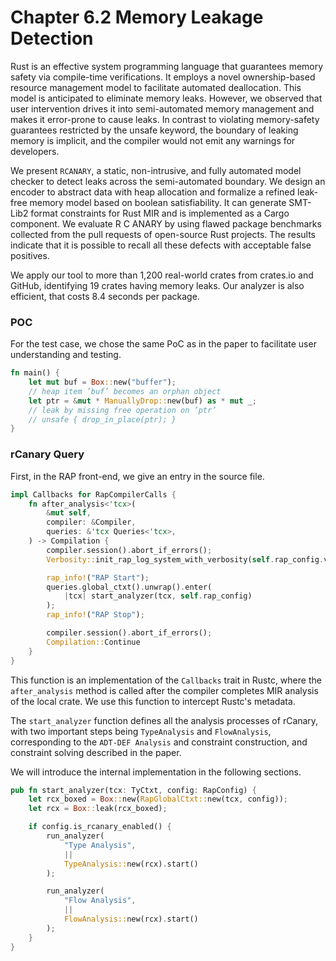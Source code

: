 # Chapter 6.2 Memory Leakage Detection
Rust is an effective system programming language that guarantees memory safety via compile-time verifications. It employs a novel ownership-based resource management model to facilitate automated deallocation. This model is anticipated to eliminate memory leaks. However, we observed that user intervention drives it into semi-automated memory management and makes it error-prone to cause leaks. In contrast to violating memory-safety guarantees restricted by the unsafe keyword, the boundary of leaking memory is implicit, and the compiler would not emit any warnings for developers.

We present `RCANARY`, a static, non-intrusive, and fully automated model checker to detect leaks across the semi-automated boundary. We design an encoder to abstract data with heap allocation and formalize a refined leak-free memory model based on boolean satisfiability.  It can generate SMT-Lib2 format constraints for Rust MIR and is implemented as a Cargo component. We evaluate R C ANARY by using flawed package benchmarks collected from the pull requests of open-source Rust projects. The results indicate that it is possible to recall all these defects with acceptable false positives.

We apply our tool to more than 1,200 real-world crates from crates.io and GitHub, identifying 19 crates having memory leaks. Our analyzer is also efficient, that costs 8.4 seconds per package.

### POC
For the test case, we chose the same PoC as in the paper to facilitate user understanding and testing.
```rust
fn main() {
    let mut buf = Box::new("buffer"); 
    // heap item ’buf’ becomes an orphan object 
    let ptr = &mut * ManuallyDrop::new(buf) as * mut _; 
    // leak by missing free operation on ’ptr’ 
    // unsafe { drop_in_place(ptr); } 
}
```
### rCanary Query
First, in the RAP front-end, we give an entry in the source file.

```rust
impl Callbacks for RapCompilerCalls {
    fn after_analysis<'tcx>(
        &mut self,
        compiler: &Compiler,
        queries: &'tcx Queries<'tcx>,
    ) -> Compilation {
        compiler.session().abort_if_errors();
        Verbosity::init_rap_log_system_with_verbosity(self.rap_config.verbose()).expect("Failed to set up RAP log system");

        rap_info!("RAP Start");
        queries.global_ctxt().unwrap().enter(
            |tcx| start_analyzer(tcx, self.rap_config)
        );
        rap_info!("RAP Stop");

        compiler.session().abort_if_errors();
        Compilation::Continue
    }
}
```
This function is an implementation of the `Callbacks` trait in Rustc, where the `after_analysis` method is called after the compiler completes MIR analysis of the local crate. We use this function to intercept Rustc's metadata.

The `start_analyzer` function defines all the analysis processes of rCanary, with two important steps being `TypeAnalysis` and `FlowAnalysis`, corresponding to the `ADT-DEF Analysis` and constraint construction, and constraint solving described in the paper.

We will introduce the internal implementation in the following sections.
```rust
pub fn start_analyzer(tcx: TyCtxt, config: RapConfig) {
    let rcx_boxed = Box::new(RapGlobalCtxt::new(tcx, config));
    let rcx = Box::leak(rcx_boxed);

    if config.is_rcanary_enabled() {
        run_analyzer(
            "Type Analysis",
            ||
            TypeAnalysis::new(rcx).start()
        );

        run_analyzer(
            "Flow Analysis",
            ||
            FlowAnalysis::new(rcx).start()
        );
    }
}
```
